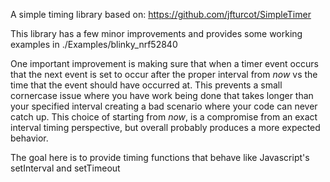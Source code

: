 A simple timing library based on: https://github.com/jfturcot/SimpleTimer

This library has a few minor improvements and provides some working examples in ./Examples/blinky_nrf52840

One important improvement is making sure that when a timer event occurs that the next event is set to occur after the proper interval from *now* vs the time that the event should have occurred at. This prevents a small cornercase issue where you have work being done that takes longer than your specified interval creating a bad scenario where your code can never catch up. This choice of starting from *now*, is a compromise from an exact interval timing perspective, but overall probably produces a more expected behavior.

The goal here is to provide timing functions that behave like Javascript's setInterval and setTimeout